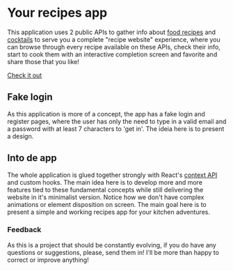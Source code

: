 # Your recipes app

This application uses 2 public APIs to gather info about [food recipes](https://www.themealdb.com/) and [cocktails](https://www.thecocktaildb.com/) to serve you a complete "recipe website" experience, where you can browse through every recipe available on these APIs, check their info, start to cook them with an interactive completion screen and favorite and share those that you like!

[Check it out](placeholder)

## Fake login

As this application is more of a concept, the app has a fake login and register pages, where the user has only the need to type in a valid email and a password with at least 7 characters to 'get in'. The ideia here is to present a design.

## Into de app

The whole application is glued together strongly with React's [context API](https://reactjs.org/docs/context.html) and custom hooks. The main idea here is to develop more and more features tied to these fundamental concepts while still delivering the website in it's minimalist version. Notice how we don't have complex animations or element disposition on screen. The main goal here is to present a simple and working recipes app for your kitchen adventures.

### Feedback

As this is a project that should be constantly evolving, if you do have any questions or suggestions, please, send them in! I'll be more than happy to correct or improve anything!
